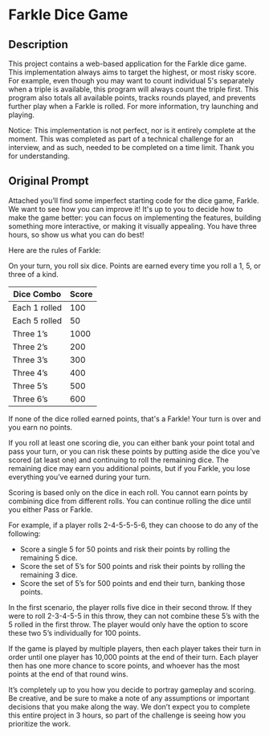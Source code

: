 # Farkle Dice Game

## Description

This project contains a web-based application for the Farkle dice game. This implementation always aims to target the highest, or most risky score. For example, even though you may want to count individual 5's separately when a triple is available, this program will always count the triple first. This program also totals all available points, tracks rounds played, and prevents further play when a Farkle is rolled. For more information, try launching and playing.


Notice: This implementation is not perfect, nor is it entirely complete at the moment. This was completed as part of a technical challenge for an interview, and as such, needed to be completed on a time limit. Thank you for understanding.

## Original Prompt

Attached you’ll find some imperfect starting code for the dice game, Farkle. We want to see how you can improve it! It's up to you to decide how to make the game better: you can focus on implementing the features, building something more interactive, or making it visually appealing. You have three hours, so show us what you can do best! 
 
Here are the rules of Farkle:
 
On your turn, you roll six dice. Points are earned every time you roll a 1, 5, or three of a kind. 

| Dice Combo    | Score     |
| ------------- | --------- |
| Each 1 rolled |	100     | 
| Each 5 rolled |	50      | 
| Three 1’s     |	1000    | 
| Three 2’s     |	200     | 
| Three 3’s     |	300     | 
| Three 4’s     |	400     | 
| Three 5’s     |	500     | 
| Three 6’s     |	600     | 

If none of the dice rolled earned points, that's a Farkle! Your turn is over and you earn no points.

If you roll at least one scoring die, you can either bank your point total and pass your turn, or you can risk these points by putting aside the dice you’ve scored (at least one) and continuing to roll the remaining dice. The remaining dice may earn you additional points, but if you Farkle, you lose everything you’ve earned during your turn. 

Scoring is based only on the dice in each roll. You cannot earn points by combining dice from different rolls. You can continue rolling the dice until you either Pass or Farkle. 

For example, if a player rolls 2-4-5-5-5-6, they can choose to do any of the following:

-	Score a single 5 for 50 points and risk their points by rolling the remaining 5 dice.
-	Score the set of 5’s for 500 points and risk their points by rolling the remaining 3 dice.
-	Score the set of 5’s for 500 points and end their turn, banking those points.

In the first scenario, the player rolls five dice in their second throw. If they were to roll 2-3-4-5-5 in this throw, they can not combine these 5’s with the 5 rolled in the first throw. The player would only have the option to score these two 5’s individually for 100 points.

If the game is played by multiple players, then each player takes their turn in order until one player has 10,000 points at the end of their turn. Each player then has one more chance to score points, and whoever has the most points at the end of that round wins.

It’s completely up to you how you decide to portray gameplay and scoring. Be creative, and be sure to make a note of any assumptions or important decisions that you make along the way. We don’t expect you to complete this entire project in 3 hours, so part of the challenge is seeing how you prioritize the work.
